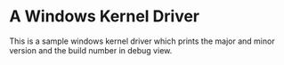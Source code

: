 # A Windows Kernel Driver

This is a sample windows kernel driver which prints the major and minor version and the build number in debug view.